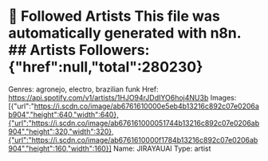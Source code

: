 # 🎵 Followed Artists  This file was automatically generated with n8n.  ## Artists  Followers: {"href":null,"total":280230}
Genres: agronejo, electro, brazilian funk
Href: https://api.spotify.com/v1/artists/1HJO94rJDdIYO6hoj4NU3b
Images: [{"url":"https://i.scdn.co/image/ab6761610000e5eb4b13216c892c07e0206ab904","height":640,"width":640},{"url":"https://i.scdn.co/image/ab676161000051744b13216c892c07e0206ab904","height":320,"width":320},{"url":"https://i.scdn.co/image/ab6761610000f1784b13216c892c07e0206ab904","height":160,"width":160}]
Name: JIRAYAUAI
Type: artist
